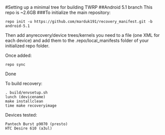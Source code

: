 #Setting up a minimal tree for building TWRP
##Android 5.1 branch
This repo is ~2.6GB
###To initialize the main repository:

````
repo init -u https://github.com/marduk191/recovery_manifest.git -b android-5.1
````
Then add anyrecovery/device trees/kernels you need to a file (one XML for each device) and add them to the .repo/local_manifests folder of your initialized repo folder.

Once added:
````
repo sync
````
Done

To build recovery:
````
. build/envsetup.sh
lunch (devicename)
make installclean
time make recoveryimage
````


Devices tested:

````
Pantech Burst p9070 (presto)
HTC Desire 610 (a3ul)
````
